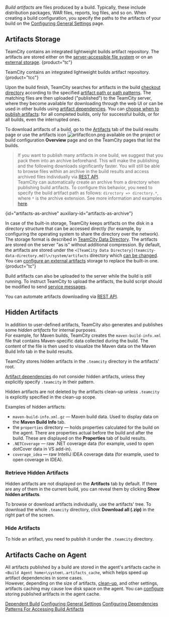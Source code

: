 [//]: # (title: Build Artifact)
[//]: # (auxiliary-id: Build Artifact)

_Build artifacts_ are files produced by a build. Typically, these include distribution packages, WAR files, reports, log files, and so on. When creating a build configuration, you specify the paths to the artifacts of your build on the [Configuring General Settings](configuring-general-settings.md#Artifact+Paths) page.

## Artifacts Storage

TeamCity contains an integrated lightweight builds artifact repository. The artifacts are stored either on the [server-accessible file system](configuring-artifacts-storage.md#Built-in+Artifacts+Storage) or on an [external storage](configuring-artifacts-storage.md#External+Artifacts+Storage).
{product="tc"}

TeamCity contains an integrated lightweight builds artifact repository.
{product="tcc"}

Upon the build finish, TeamCity searches for artifacts in the build [checkout directory](build-checkout-directory.md) according to the specified [artifact path or path patterns](configuring-general-settings.md#Artifact+Paths). The matching files are then uploaded ("published") to the TeamCity server, where they become available for downloading through the web UI or can be used in other builds using [artifact dependencies](dependent-build.md#Artifact+Dependency). You can [choose when to publish artifacts](configuring-general-settings.md#publish-artifacts): for all completed builds, only for successful builds, or for all builds, even the interrupted ones.

To download artifacts of a build, go to the [Artifacts](working-with-build-results.md#Build+Artifacts) tab of the build results page or use the artifacts icon ![artifactIcon.png](artifactIcon.png) available on the project or build configuration __Overview__ page and on the TeamCity pages that list the builds.

<anchor name="artifacts-as-archive"/>

>If you want to publish many artifacts in one build, we suggest that you pack them into an archive beforehand. This will make the publishing and the following downloads significantly faster. You will still be able to browse files within an archive in the build results and access archived files individually via [REST API](https://www.jetbrains.com/help/teamcity/rest/manage-finished-builds.html#Get+Build+Artifacts).  
>TeamCity can automatically create an archive from a directory when publishing build artifacts. To configure this behavior, you need to specify the build artifact path as follows: `directory => directory.*`, where `*` is the archive extension. See more information and examples [here](configuring-general-settings.md#Artifact+Paths).
>
{id="artifacts-as-archive" auxiliary-id="artifacts-as-archive"}

In case of the built-in storage, TeamCity keeps artifacts on the disk in a directory structure that can be accessed directly (for example, by configuring the operating system to share the directory over the network). The storage format is described in [TeamCity Data Directory](teamcity-data-directory.md#artifacts). The artifacts are stored on the server "as is" without additional compression. By default, the artifacts are stored under the `<[TeamCity Data Directory](teamcity-data-directory.md)\>/system/artifacts` directory which [can be changed](teamcity-configuration-and-maintenance.md).   
You can [configure an external artifacts](configuring-artifacts-storage.md#External+Artifacts+Storage) storage to replace the built-in one.
{product="tc"}

Build artifacts can also be uploaded to the server while the build is still running. To instruct TeamCity to upload the artifacts, the build script should be modified to send [service messages](service-messages.md#Publishing+Artifacts+while+the+Build+is+Still+in+Progress).

You can automate artifacts downloading via [REST API](https://www.jetbrains.com/help/teamcity/rest/manage-finished-builds.html#Get+Build+Artifacts).

## Hidden Artifacts

In addition to user-defined artifacts, TeamCity also generates and publishes some _hidden artifacts_ for internal purposes.  
For example, for Maven builds, TeamCity creates the `maven-build-info.xml` file that contains Maven-specific data collected during the build. The content of the file is then used to visualize the Maven data on the Maven Build Info tab in the build results.

TeamCity stores hidden artifacts in the `.teamcity` directory in the artifacts' root.

[Artifact dependencies](artifact-dependencies.md) do not consider hidden artifacts, unless they explicitly specify `.teamcity` in their pattern.

Hidden artifacts are not deleted by the artifacts clean-up unless `.teamcity` is explicitly specified in the clean-up scope.

Examples of hidden artifacts:
* `maven-build-info.xml.gz` — Maven build data. Used to display data on the __Maven Build Info__ tab.
* the `properties` directory — holds properties calculated for the build on the agent. There are properties actual before the build and after the build. These are displayed on the __Properties__ tab of build results.
* `.NETCoverage` — raw .NET coverage data (for example, used to open dotCover data in VS add-in).
* `coverage_idea` — raw IntelliJ IDEA coverage data (for example, used to open coverage in IDEA).

### Retrieve Hidden Artifacts

Hidden artifacts are not displayed on the __Artifacts__ tab by default. If there are any of them in the current build, you can reveal them by clicking __Show hidden artifacts__.

To browse or download artifacts individually, use the artifacts' tree. To download the whole `.teamcity` directory, click __Download all (.zip)__ in the right part of the screen.

### Hide Artifacts

To hide an artifact, you need to publish it under the `.teamcity` directory.

[//]: # (Internal note. Do not delete. "Build Artifactd28e144.txt")

## Artifacts Cache on Agent

All artifacts published by a build are stored in the agent's artifacts cache in `<Build Agent home>\system\.artifacts_cache`, which helps speed up artifact dependencies in some cases.   
However, depending on the size of artifacts, [clean-up](teamcity-data-clean-up.md), and other settings, artifacts caching may cause low disk space on the agent. You can [configure](free-disk-space.md#Configuring+Artifacts+Cache) storing published artifacts in the agent cache.

<seealso>
        <category ref="concepts">
            <a href="dependent-build.md">Dependent Build</a>
        </category>
        <category ref="admin-guide">
            <a href="configuring-general-settings.md">Configuring General Settings</a>
            <a href="configuring-dependencies.md">Configuring Dependencies</a>
            <a href="patterns-for-accessing-build-artifacts.md">Patterns For Accessing Build Artifacts</a>
        </category>
</seealso>